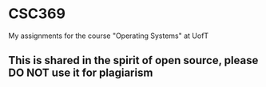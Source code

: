 CSC369
======

My assignments for the course "Operating Systems" at UofT

This is shared in the spirit of open source, please DO NOT use it for plagiarism
--------------------------------------------------------------------------------
